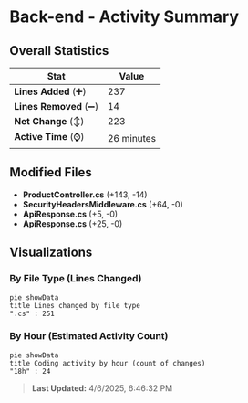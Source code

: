 # Back-end - Activity Summary 

## Overall Statistics

| Stat                   | Value                                                             |
| ---------------------- | ----------------------------------------------------------------- |
| **Lines Added** (➕)   | 237                                          |
| **Lines Removed** (➖) | 14                                        |
| **Net Change** (↕)    | 223                |
| **Active Time** (⌚)   | 26 minutes |


## Modified Files
- **ProductController.cs** (+143, -14)
- **SecurityHeadersMiddleware.cs** (+64, -0)
- **ApiResponse.cs** (+5, -0)
- **ApiResponse.cs** (+25, -0)

## Visualizations

### By File Type (Lines Changed)

```mermaid
pie showData
title Lines changed by file type
".cs" : 251
```

### By Hour (Estimated Activity Count)

```mermaid
pie showData
title Coding activity by hour (count of changes)
"18h" : 24
```


> **Last Updated:** 4/6/2025, 6:46:32 PM